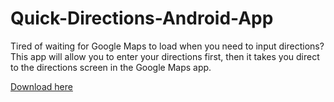 # Quick-Directions-Android-App

Tired of waiting for Google Maps to load when you need to input directions?  This app will allow you to enter your directions first, then it takes you direct to the directions screen in the Google Maps app.

[Download here](http://www.droidbin.com/p1a3pd6mqa13ln1pr71fjg0khr3)